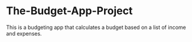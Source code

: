 # The-Budget-App-Project
This is a budgeting app that calculates a budget based on a list of income and expenses. 
